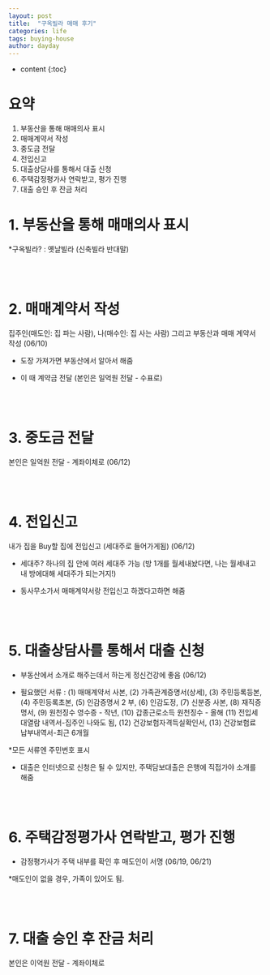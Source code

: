 ```yaml
---
layout: post
title:  "구옥빌라 매매 후기"
categories: life
tags: buying-house
author: dayday
---
```


* content
{:toc}

# 요약
1. 부동산을 통해 매매의사 표시
2. 매매계약서 작성
3. 중도금 전달
4. 전입신고
5. 대출상담사를 통해서 대출 신청
6. 주택감정평가사 연락받고, 평가 진행
7. 대출 승인 후 잔금 처리
   <br>










# 1. 부동산을 통해 매매의사 표시

*구옥빌라? : 옛날빌라 (신축빌라 반대말)

<br>
<br>

# 2. 매매계약서 작성

집주인(매도인: 집 파는 사람), 나(매수인: 집 사는 사람) 그리고 부동산과 매매 계약서 작성 (06/10)

- 도장 가져가면 부동산에서 알아서 해줌

- 이 때 계약금 전달 (본인은 일억원 전달 - 수표로)

<br>
<br>

# 3. 중도금 전달

본인은 일억원 전달 - 계좌이체로 (06/12)

<br>
<br>

# 4. 전입신고

내가 집을 Buy할 집에 전입신고 (세대주로 들어가게됨) (06/12)

- 세대주? 하나의 집 안에 여러 세대주 가능 (방 1개를 월세내놨다면, 나는 월세내고 내 방에대해 세대주가 되는거지!)

- 동사무소가서 매매계약서랑 전입신고 하겠다고하면 해줌

<br>
<br>

# 5. 대출상담사를 통해서 대출 신청

- 부동산에서 소개로 해주는데서 하는게 정신건강에 좋음 (06/12)

- 필요했던 서류 : (1) 매매계약서 사본, (2) 가족관계증명서(상세), (3) 주민등록등본, (4) 주민등록초본, (5) 인감증명서 2 부, (6) 인감도정, (7) 신분증 사본, (8) 재직증명서, (9) 원천징수 영수증 - 작년, (10) 갑종근로소득 원천징수 - 올해 (11) 전입세대열람 내역서-집주인 나와도 됨, (12) 건강보험자격득실확인서, (13) 건강보험료 납부내역서-최근 6개월

*모든 서류엔 주민번호 표시

- 대출은 인터넷으로 신청은 될 수 있지만, 주택담보대출은 은행에 직접가야 소개를 해줌

<br>
<br>

# 6. 주택감정평가사 연락받고, 평가 진행

- 감정평가사가 주택 내부를 확인 후 매도인이 서명 (06/19, 06/21)

*매도인이 없을 경우, 가족이 있어도 됨.

<br>
<br>

# 7. 대출 승인 후 잔금 처리

본인은 이억원 전달 - 계좌이체로

<br>
<br>
